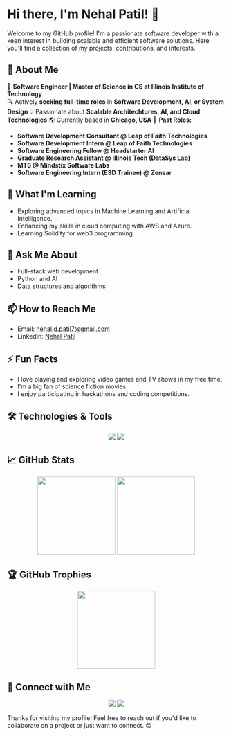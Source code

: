 # Hi there, I'm Nehal Patil! 👋

Welcome to my GitHub profile! I'm a passionate software developer with a keen interest in building scalable and efficient software solutions. Here you'll find a collection of my projects, contributions, and interests.

## 🚀 About Me
🎯 **Software Engineer | Master of Science in CS at Illinois Institute of Technology**  
🔍 Actively **seeking full-time roles** in **Software Development, AI, or System Design**
💡 Passionate about **Scalable Architechtures, AI, and Cloud Technologies**
🌎 Currently based in **Chicago, USA**
💼 **Past Roles:**
  - **Software Development Consultant @ Leap of Faith Technologies**
  - **Software Development Intern @ Leap of Faith Technologies**
  - **Software Engineering Fellow @ Headstarter AI**
  - **Graduate Research Assistant @ Illinois Tech (DataSys Lab)**
  - **MTS @ Mindstix Software Labs**
  - **Software Engineering Intern (ESD Trainee) @ Zensar**

## 🌱 What I'm Learning
- Exploring advanced topics in Machine Learning and Artificial Intelligence.
- Enhancing my skills in cloud computing with AWS and Azure.
- Learning Solidity for web3 programming.

## 💬 Ask Me About
- Full-stack web development
- Python and AI
- Data structures and algorithms

## 📫 How to Reach Me
- Email: nehal.d.patil7@gmail.com
- LinkedIn: [Nehal Patil](https://www.linkedin.com/in/nehalpatil7/)

## ⚡ Fun Facts
- I love playing and exploring video games and TV shows in my free time.
- I'm a big fan of science fiction movies.
- I enjoy participating in hackathons and coding competitions.

## 🛠️ Technologies & Tools
<p align="center">
  <img src="https://skillicons.dev/icons?i=git,ai,tensorflow,py,flask,js,nodejs,react,html,tailwind,redis,mysql,postgres,supabase,mongodb" />
  <img src="https://skillicons.dev/icons?i=solidity,aws,docker,c,cpp,postman,figma" />
</p>

## 📈 GitHub Stats
<p align="center">
  <img src="https://github-readme-stats.vercel.app/api?username=nehalpatil7&show_icons=true&theme=radical" height="180" />
  <img src="https://github-readme-stats.vercel.app/api/top-langs/?username=nehalpatil7&layout=compact&theme=radical" height="180" />
</p>

## 🏆 GitHub Trophies
<p align="center">
  <img src="https://github-profile-trophy.vercel.app/?username=nehalpatil7&theme=onedark&layout=compact&theme=radical" height="180" />
</p>

## 🔗 Connect with Me
<p align="center">
  <a href="https://www.linkedin.com/in/nehalpatil7/" target="_blank"><img src="https://img.shields.io/badge/-LinkedIn-blue?style=for-the-badge&logo=linkedin&logoColor=white" /></a>
  <a href="https://nehalpatil7.github.io/" target="_blank"><img src="https://img.shields.io/badge/Website-8A2BE2?style=for-the-badge&labelColor=black" /></a>
</p>

Thanks for visiting my profile! Feel free to reach out if you'd like to collaborate on a project or just want to connect. 😊
